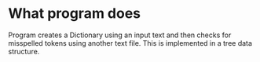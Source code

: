 
# What program does 

Program creates a Dictionary using an input text and then checks for misspelled tokens using another text file. This is implemented in a tree data structure.
